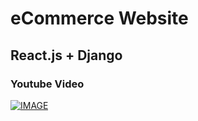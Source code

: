 # eCommerce Website

## React.js + Django

### Youtube Video

[![IMAGE](https://img.youtube.com/vi/LdGeTyOWB8Y/0.jpg)](https://www.youtube.com/watch?v=LdGeTyOWB8Y)
